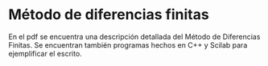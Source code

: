 # Método de diferencias finitas
En el pdf se encuentra una descripción detallada del Método de Diferencias Finitas. Se encuentran 
también programas hechos en C++ y Scilab para ejemplificar el escrito.
